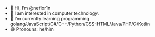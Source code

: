 - 👋 Hi, I’m @neflor1n
- 👀 I am interested in computer technology.
- 🌱 I’m currently learning programming golang/JavaScript/C#/C++/Python/CSS-HTML/Java/PHP/C/Kotlin
- 😄 Pronouns: he/him

<!---
neflor1n/neflor1n is a ✨ special ✨ repository because its `README.md` (this file) appears on your GitHub profile.
You can click the Preview link to take a look at your changes.
--->

